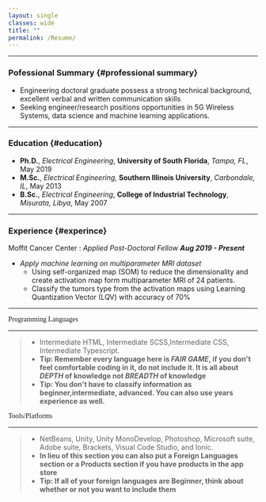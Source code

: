 ```yaml
---
layout: single
classes: wide
title: ""
permalink: /Resume/
---
```


-----------------

### Pofessional Summary {#professional summary}
- Engineering doctoral graduate possess a strong technical background, excellent verbal and written communication skills
- Seeking engineer/research positions opportunities in 5G Wireless Systems, data science and machine learning applications.

-----------------

### Education {#education}
 - **Ph.D.**, *Electrical Engineering*, **University of South Florida**,      *Tampa, FL*,       May 2019
 - **M.Sc.**, *Electrical Engineering*, **Southern Illinois University**,     *Carbondale, IL*,  May 2013
 - **B.Sc.**, *Electrical Engineering*, **College of Industrial Technology**, *Misurata, Libya*, May 2007

-----------------

### Experience {#experince}
Moffit Cancer Center
: *Applied Post-Doctoral Fellow*
 ___Aug 2019 - Present___
- *Apply machine learning on multiparameter MRI dataset*
    - Using self-organized map (SOM) to reduce the dimensionality and create activation map form multiparameter MRI of 24 patients.
    - Classify the tumors type from the activation maps using Learning Quantization Vector (LQV) with accuracy of 70%

-----------------

<span style="font-family:Didot; font-size:1em;">Programming Languages</span>
<br />
- - - -

   > * Intermediate HTML, Intermediate SCSS,Intermediate CSS, Intermediate Typescript.
   >* **Tip: Remember every language here is *FAIR GAME*, if you don't feel comfortable coding in it, do not include it. It is all about *DEPTH* of knowledge not *BREADTH* of knowledge**
   >* **Tip: You don't have to classify information as beginner,intermediate, advanced. You can also use years experience as well.**

<span style="font-family:Didot; font-size:1em;">Tools/Platforms</span>
<br />
- - - -

> * NetBeans, Unity, Unity MonoDevelop, Photoshop, Microsoft suite,
 Adobe suite, Brackets, Visual Code Studio, and Ionic.
 > * **In lieu of this section you can also put a Foreign Languages section or a Products section if you have products in the app store**
 > * **Tip: If all of your foreign languages are Beginner, think about whether or not you want to include them**

